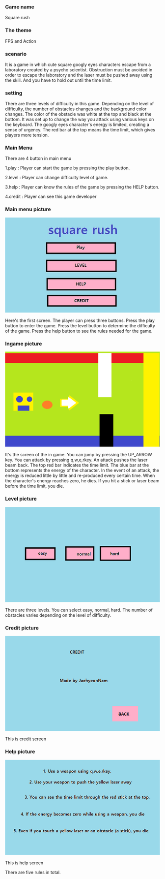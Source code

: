 ### Game name

 Square rush

### The theme

FPS and Action



### scenario

It is a game in which cute square googly eyes characters escape from a laboratory created by a psycho scientist.
Obstruction must be avoided in order to escape the laboratory and the laser must be pushed away using the skill. And you have to hold out until the time limit.



### setting

There are three levels of difficulty in this game.
Depending on the level of difficulty, the number of obstacles changes and the background color changes.
The color of the obstacle was white at the top and black at the bottom.
It was set up to change the way you attack using various keys on the keyboard.
The googly eyes character's energy is limited, creating a sense of urgency.
The red bar at the top means the time limit, which gives players more tension.



### Main Menu

There are 4 button in main menu

1.play  : Player can start the game by pressing the play button.

2.level : Player can change difficulty level of game.

3.help : Player can know the rules of the game by pressing the HELP button.

4.credit : Player can see this game developer



### Main menu picture
![main](https://github.com/Rudy-Castan-DigiPen-Teaching/final-project-jaehyeonnam-digipen/blob/master/main.jpg)


Here's the first screen.
The player can press three buttons.
Press the play button to enter the game.
Press the level button to determine the difficulty of the game.
Press the help button to see the rules needed for the game.


### Ingame picture
![ingame](https://github.com/Rudy-Castan-DigiPen-Teaching/final-project-jaehyeonnam-digipen/blob/master/ingame.png)


It's the screen of the in game.
You can jump by pressing the UP_ARROW key.
You can attack by pressing q,w,e,rkey.
An attack pushes the laser beam back.
The top red bar indicates the time limit.
The blue bar at the bottom represents the energy of the character.
In the event of an attack, the energy is reduced little by little and re-produced every certain time.
When the character's energy reaches zero, he dies.
If you hit a stick or laser beam before the time limit, you die.



### Level picture
![level](https://github.com/Rudy-Castan-DigiPen-Teaching/final-project-jaehyeonnam-digipen/blob/master/level.png)



There are three levels.
You can select easy, normal, hard.
The number of obstacles varies depending on the level of difficulty.



### Credit picture
![credit](https://github.com/Rudy-Castan-DigiPen-Teaching/final-project-jaehyeonnam-digipen/blob/master/credit.png)


This is credit screen


### Help picture
![help](https://github.com/Rudy-Castan-DigiPen-Teaching/final-project-jaehyeonnam-digipen/blob/master/help.png)



This is help screen


There are five rules in total.
